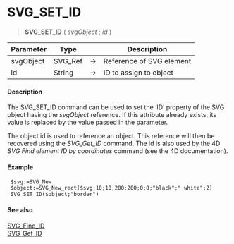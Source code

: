 # SVG_SET_ID

>**SVG_SET_ID** ( *svgObject* ; *id* )

| Parameter | Type |  | Description |
| --- | --- | --- | --- |
| svgObject | SVG_Ref | &#8594; | Reference of SVG element |
| id | String | &#8594; | ID to assign to object |



#### Description 

The SVG\_SET\_ID command can be used to set the ‘ID’ property of the SVG object having the *svgObject* reference. If this attribute already exists, its value is replaced by the value passed in the parameter.

The object id is used to reference an object. This reference will then be recovered using the *SVG\_Get\_ID* command. The id is also used by the 4D *SVG Find element ID by coordinates* command (see the 4D documentation).

#### Example 

```4d
 $svg:=SVG_New
 $object:=SVG_New_rect($svg;10;10;200;200;0;0;"black";" white";2)
 SVG_SET_ID($object;"border")
```

#### See also 

[SVG\_Find\_ID](SVG%5FFind%5FID.md)  
[SVG\_Get\_ID](SVG%5FGet%5FID.md)  